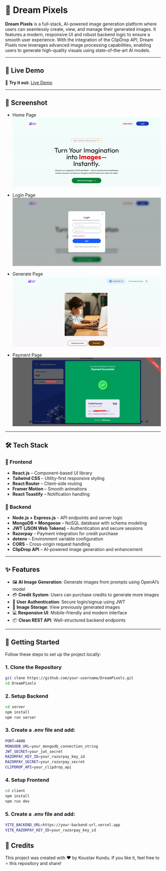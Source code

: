 # 🎨 Dream Pixels

**Dream Pixels** is a full-stack, AI-powered image generation platform where users can seamlessly create, view, and manage their generated images. It features a modern, responsive UI and robust backend logic to ensure a smooth user experience. With the integration of the ClipDrop API, Dream Pixels now leverages advanced image processing capabilities, enabling users to generate high-quality visuals using state-of-the-art AI models.

---

## 🚀 Live Demo

🔗 **Try it out:** [Live Demo](https://dream-pixels-8rjq.vercel.app/)

---

## 📸 Screenshot

- Home Page
![HomePage Screenshot](HomePage.png)

- Login Page
![LoginPage Screenshot](LoginPage.png)

- Generate Page
![GeneratePage Screenshot](GeneratePage.png)

- Payment Page
![Payment Screenshot](PaymentPage.png)

---

## 🛠️ Tech Stack

### 🔹 Frontend
- **React.js** – Component-based UI library
- **Tailwind CSS** – Utility-first responsive styling
- **React Router** – Client-side routing
- **Framer Motion** – Smooth animations
- **React Toastify** – Notification handling

### 🔹 Backend
- **Node.js + Express.js** – API endpoints and server logic
- **MongoDB + Mongoose** – NoSQL database with schema modeling
- **JWT (JSON Web Tokens)** – Authentication and secure sessions
- **Razorpay** – Payment integration for credit purchase
- **dotenv** – Environment variable configuration
- **CORS** – Cross-origin request handling
- **ClipDrop API** – AI-powered image generation and enhancement

---

## ✨ Features


- 🖼️ **AI Image Generation**: Generate images from prompts using OpenAI’s model
- 💳 **Credit System**: Users can purchase credits to generate more images
- 🔐 **User Authentication**: Secure login/signup using JWT
- 📁 **Image Storage**: View previously generated images
- 💻 **Responsive UI**: Mobile-friendly and modern interface
- 📦 **Clean REST API**: Well-structured backend endpoints

---

## 🧰 Getting Started

Follow these steps to set up the project locally:

### 1. Clone the Repository

```bash
git clone https://github.com/your-username/DreamPixels.git
cd DreamPixels
````
### 2. Setup Backend

```bash
cd server
npm install
npm run server
```

### 3. Create a .env file and add:

```bash
PORT=4000
MONGODB_URL=your_mongodb_connection_string
JWT_SECRET=your_jwt_secret
RAZORPAY_KEY_ID=your_razorpay_key_id
RAZORPAY_SECRET=your_razorpay_secret
CLIPDROP_API=your_clipdrop_api

```

### 4. Setup Frontend

```bash
cd client
npm install
npm run dev
```

### 5. Create a .env file and add:

```bash
VITE_BACKEND_URL=https://your-backend-url.vercel.app
VITE_RAZORPAY_KEY_ID=your_razorpay_key_id

```

## 🌟 Credits

This project was created with ❤️ by Koustav Kundu.
If you like it, feel free to ⭐ this repository and share!